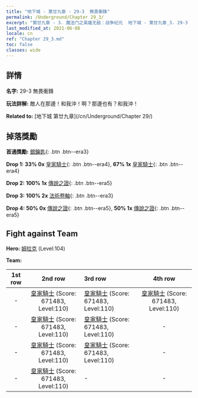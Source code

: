 ```yaml
---
title: "地下城 - 第廿九章 - 29-3  無畏衝鋒"
permalink: /Underground/Chapter 29_3/
excerpt: "第廿九章 - 3. 魔法门之英雄无敌：战争纪元  地下城 - 第廿九章_3. 29-3  無畏衝鋒"
last_modified_at: 2021-06-08
locale: cn
ref: "Chapter 29_3.md"
toc: false
classes: wide
---
```


## 詳情

 **名字:** 29-3  無畏衝鋒

 **玩法詳解:**       敵人在那邊！和我沖！啊？那邊也有？和我沖！

 **Related to:** [地下城 第廿九章](/cn/Underground/Chapter 29/)

## 掉落獎勵

 **首通獎勵:** [銀鑰匙](/cn/Items/con_693/){: .btn .btn--era3}

 **Drop 1:** **33% 0x** [皇家騎士](/cn/Items/unt_195/){: .btn .btn--era4}, **67% 1x** [皇家騎士](/cn/Items/unt_195/){: .btn .btn--era4}

 **Drop 2:** **100% 1x** [傳說之證](/cn/Items/mat_102/){: .btn .btn--era5}

 **Drop 3:** **100% 2x** [法術卷軸](/cn/Items/con_694/){: .btn .btn--era3}

 **Drop 4:** **50% 0x** [傳說之證](/cn/Items/mat_102/){: .btn .btn--era5}, **50% 1x** [傳說之證](/cn/Items/mat_102/){: .btn .btn--era5}


## Fight against Team
 **Hero:** [姆拉克](/cn/heroes/Mullich/) (Level:104)

 **Team:**


  | 1st row | 2nd row | 3rd row | 4th row |
  |:----:|:----:|:----|:----:|
  | - | [皇家騎士](/cn/units/Cavalier/) (Score: 671483, Level:110)  | [皇家騎士](/cn/units/Cavalier/) (Score: 671483, Level:110)  | [皇家騎士](/cn/units/Cavalier/) (Score: 671483, Level:110)  |
  | - | [皇家騎士](/cn/units/Cavalier/) (Score: 671483, Level:110)  | [皇家騎士](/cn/units/Cavalier/) (Score: 671483, Level:110)  | - |
  | - | [皇家騎士](/cn/units/Cavalier/) (Score: 671483, Level:110)  | [皇家騎士](/cn/units/Cavalier/) (Score: 671483, Level:110)  | - |
  | - | [皇家騎士](/cn/units/Cavalier/) (Score: 671483, Level:110)  | - | - |


